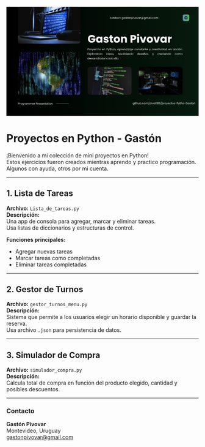 ![Banner](./IMG_2014.jpeg)
# Proyectos en Python - Gastón

¡Bienvenido a mi colección de mini proyectos en Python!  
Estos ejercicios fueron creados mientras aprendo y practico programación. Algunos con ayuda, otros por mi cuenta.

---

## 1. Lista de Tareas
**Archivo:** `Lista_de_tareas.py`  
**Descripción:**  
Una app de consola para agregar, marcar y eliminar tareas.  
Usa listas de diccionarios y estructuras de control.

**Funciones principales:**
- Agregar nuevas tareas
- Marcar tareas como completadas
- Eliminar tareas completadas

---

## 2. Gestor de Turnos
**Archivo:** `gestor_turnos_menu.py`  
**Descripción:**  
Sistema que permite a los usuarios elegir un horario disponible y guardar la reserva.  
Usa archivo `.json` para persistencia de datos.

---

## 3. Simulador de Compra
**Archivo:** `simulador_compra.py`  
**Descripción:**  
Calcula total de compra en función del producto elegido, cantidad y posibles descuentos.

---

### Contacto
**Gastón Pivovar**  
Montevideo, Uruguay  
[gastonpivovar@gmail.com](mailto:gastonpivovar@gmail.com)  
